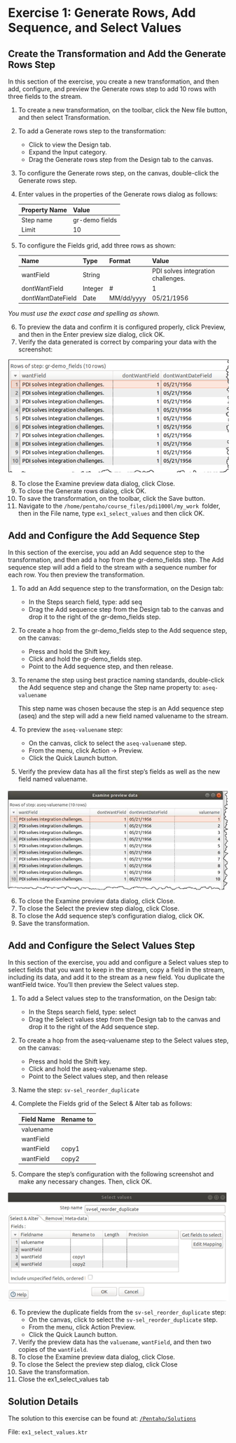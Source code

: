 # Exercise 1: Generate Rows, Add Sequence, and Select Values


##  Create the Transformation and Add the Generate Rows Step
In this section of the exercise, you create a new transformation, and then add, configure, and preview the
Generate rows step to add 10 rows with three fields to the stream.

1. To create a new transformation, on the toolbar, click the New file button, and then select
Transformation.
2. To add a Generate rows step to the transformation:
    - Click to view the Design tab.
    - Expand the Input category.
    - Drag the Generate rows step from the Design tab to the canvas.
3. To configure the Generate rows step, on the canvas, double-click the Generate rows step.
4. Enter values in the properties of the Generate rows dialog as follows:

    |Property Name | Value         |
    |--------------|---------------|
    |Step name     | gr-demo fields|
    |Limit         | 10            |

5. To configure the Fields grid, add three rows as shown:

    |Name              | Type    | Format     | Value                             |
    |------------------|---------|------------|-----------------------------------|
    |wantField         | String  |            |PDI solves integration challenges. |
    |dontWantField     | Integer | #          | 1                                 |
    |dontWantDateField | Date    | MM/dd/yyyy | 05/21/1956                        |

*You must use the exact case and spelling as shown.*

6. To preview the data and confirm it is configured properly, click Preview, and then in the Enter
preview size dialog, click OK.
7. Verify the data generated is correct by comparing your data with the screenshot:

![DataVerification1](./Images/DataVerification1.png)

8. To close the Examine preview data dialog, click Close.
9. To close the Generate rows dialog, click OK.
10. To save the transformation, on the toolbar, click the Save button.
11. Navigate to the `/home/pentaho/course_files/pdi1000l/my_work `folder, then in the File
name, type `ex1_select_values` and then click OK.

##  Add and Configure the Add Sequence Step
In this section of the exercise, you add an Add sequence step to the transformation, and then add a hop from
the gr-demo_fields step. The Add sequence step will add a field to the stream with a sequence number for
each row. You then preview the transformation.

1. To add an Add sequence step to the transformation, on the Design tab:
    - In the Steps search field, type: add seq
    - Drag the Add sequence step from the Design tab to the canvas and drop it to the right of
    the gr-demo_fields step.
2. To create a hop from the gr-demo_fields step to the Add sequence step, on the canvas:
    - Press and hold the Shift key.
    - Click and hold the gr-demo_fields step.
    - Point to the Add sequence step, and then release.
3. To rename the step using best practice naming standards, double-click the Add sequence step and
change the Step name property to: `aseq-valuename`

    This step name was chosen because the step is an Add sequence step (aseq) and the step will add
    a new field named valuename to the stream.

4. To preview the `aseq-valuename` step:
    - On the canvas, click to select the `aseq-valuenam`e step.
    - From the menu, click Action → Preview.
    - Click the Quick Launch button.

5. Verify the preview data has all the first step’s fields as well as the new field named valuename.

![DataVerification2](./Images/DataVerification2.png)

6. To close the Examine preview data dialog, click Close.
7. To close the Select the preview step dialog, click Close.
8. To close the Add sequence step’s configuration dialog, click OK.
9. Save the transformation.

## Add and Configure the Select Values Step
In this section of the exercise, you add and configure a Select values step to select fields that you want to
keep in the stream, copy a field in the stream, including its data, and add it to the stream as a new field. You
duplicate the wantField twice. You’ll then preview the Select values step.

1. To add a Select values step to the transformation, on the Design tab:
    - In the Steps search field, type: select
    - Drag the Select values step from the Design tab to the canvas and drop it to the right of the
    Add sequence step.
2. To create a hop from the aseq-valuename step to the Select values step, on the canvas:
    - Press and hold the Shift key.
    - Click and hold the aseq-valuename step.
    - Point to the Select values step, and then release
3. Name the step: `sv-sel_reorder_duplicate`
4. Complete the Fields grid of the Select & Alter tab as follows:

    |Field Name | Rename to |
    |-----------|-----------|
    |valuename  | <empty>   |
    |wantField  | <empty>   |
    |wantField  | copy1     |
    |wantField  | copy2     |


5. Compare the step’s configuration with the following screenshot and make any necessary changes.
Then, click OK.

![DataVerification3](./Images/DataVerification3.png)

6. To preview the duplicate fields from the `sv-sel_reorder_duplicate` step:
    - On the canvas, click to select the `sv-sel_reorder_duplicate` step.
    - From the menu, click Action Preview.
    - Click the Quick Launch button.
7. Verify the preview data has the `valuename`, `wantField`, and then two copies of the `wantField`.
8. To close the Examine preview data dialog, click Close.
9. To close the Select the preview step dialog, click Close
10. Save the transformation.
11. Close the ex1_select_values tab

## Solution Details
The solution to this exercise can be found at:
[`/Pentaho/Solutions`](../Solutions/)

File:
`ex1_select_values.ktr`
